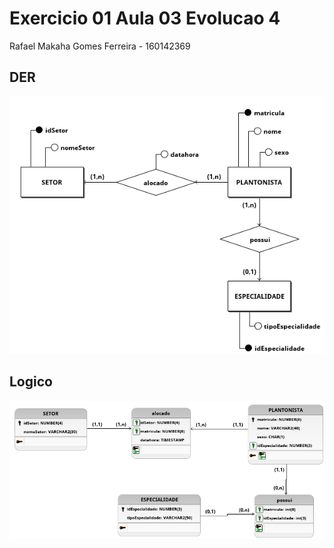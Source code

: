 # Exercicio 01 Aula 03 Evolucao 4

Rafael Makaha Gomes Ferreira - 160142369

## DER

![DER](Conceitual.png)

## Logico
![Logico](Logico.png)
